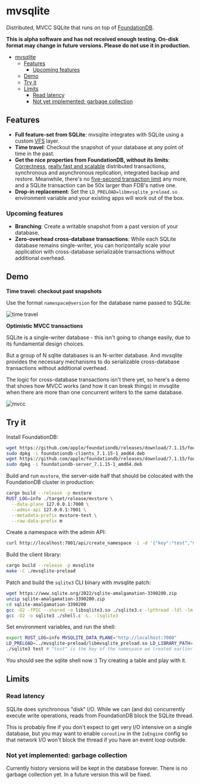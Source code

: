 # mvsqlite

Distributed, MVCC SQLite that runs on top of [FoundationDB](https://github.com/apple/foundationdb).

**This is alpha software and has not received enough testing. On-disk format may change in future versions. Please do not use it in production.**

- [mvsqlite](#mvsqlite)
  - [Features](#features)
    - [Upcoming features](#upcoming-features)
  - [Demo](#demo)
  - [Try it](#try-it)
  - [Limits](#limits)
    - [Read latency](#read-latency)
    - [Not yet implemented: garbage collection](#not-yet-implemented-garbage-collection)

## Features

- **Full feature-set from SQLite**: mvsqlite integrates with SQLite using a custom [VFS](https://www.sqlite.org/vfs.html) layer.
- **Time travel**: Checkout the snapshot of your database at any point of time in the past.
- **Get the nice properties from FoundationDB, without its limits**: [Correctness](https://apple.github.io/foundationdb/testing.html), [really fast and scalable](https://apple.github.io/foundationdb/performance.html) distributed transactions, synchronous and asynchronous replication, integrated backup and restore. Meanwhile, there's no [five-second transaction limit](https://apple.github.io/foundationdb/known-limitations.html) any more, and a SQLite transaction can be 50x larger than FDB's native one.
- **Drop-in replacement**: Set the `LD_PRELOAD=libmvsqlite_preload.so` environment variable and your existing apps will work out of the box.

### Upcoming features

- **Branching**: Create a writable snapshot from a past version of your database.
- **Zero-overhead cross-database transactions**: While each SQLite database remains single-writer, you can horizontally scale your application with cross-database serializable transactions without additional overhead.

## Demo

**Time travel: checkout past snapshots**

Use the format `namespace@version` for the database name passed to SQLite:

![time travel](https://img.planet.ink/zhy/2022-07-27-154fef13e84d-207ea4945637b054b98be711396adc94.png)

**Optimistic MVCC transactions**

SQLite is a single-writer database - this isn't going to change easily, due to its fundamental design choices.

But a group of N sqlite databases is an N-writer database. And mvsqlite provides the necessary mechanisms to do serializable cross-database transactions without additional overhead.

The logic for cross-database transactions isn't there yet, so here's a demo that shows how MVCC works (and how it can break things) in mvsqlite when there are more than one concurrent writers to the same database.

![mvcc](https://img.planet.ink/zhy/2022-07-27-154f742d16d0-5bb18e5c83df84a29f898f02067fbdb2.png)

## Try it

Install FoundationDB:

```bash
wget https://github.com/apple/foundationdb/releases/download/7.1.15/foundationdb-clients_7.1.15-1_amd64.deb
sudo dpkg -i foundationdb-clients_7.1.15-1_amd64.deb
wget https://github.com/apple/foundationdb/releases/download/7.1.15/foundationdb-server_7.1.15-1_amd64.deb
sudo dpkg -i foundationdb-server_7.1.15-1_amd64.deb
```

Build and run `mvstore`, the server-side half that should be colocated with the FoundationDB cluster in production:

```bash
cargo build --release -p mvstore
RUST_LOG=info ./target/release/mvstore \
  --data-plane 127.0.0.1:7000 \
  --admin-api 127.0.0.1:7001 \
  --metadata-prefix mvstore-test \
  --raw-data-prefix m
```

Create a namespace with the admin API:

```bash
curl http://localhost:7001/api/create_namespace -i -d '{"key":"test","metadata":""}'
```

Build the client library:

```bash
cargo build --release -p mvsqlite
make -C ./mvsqlite-preload
```

Patch and build the `sqlite3` CLI binary with mvsqlite patch:

```bash
wget https://www.sqlite.org/2022/sqlite-amalgamation-3390200.zip
unzip sqlite-amalgamation-3390200.zip
cd sqlite-amalgamation-3390200
gcc -O2 -fPIC --shared -o libsqlite3.so ./sqlite3.c -lpthread -ldl -lm
gcc -O2 -o sqlite3 ./shell.c -L. -lsqlite3
```

Set environment variables, and run the shell:

```bash
export RUST_LOG=info MVSQLITE_DATA_PLANE="http://localhost:7000"
LD_PRELOAD=../mvsqlite-preload/libmvsqlite_preload.so LD_LIBRARY_PATH=. ./sqlite3 test
./sqlite3 test # "test" is the key of the namespace we created earlier
```

You should see the sqlite shell now :) Try creating a table and play with it.

## Limits

### Read latency

SQLite does synchronous "disk" I/O. While we can (and do) concurrently execute write operations, reads from FoundationDB block the SQLite thread.

This is probably fine if you don't expect to get very I/O intensive on a single database, but you may want to enable `coroutine` in the `IoEngine` config so that network I/O won't block the thread if you have an event loop outside.

### Not yet implemented: garbage collection

Currently history versions will be kept in the database forever. There is no garbage collection yet. In a future version this will be fixed.

